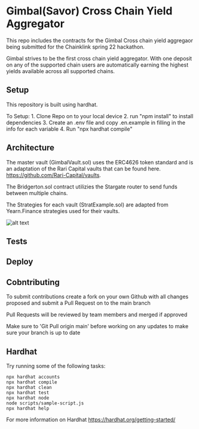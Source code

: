 # Gimbal(Savor) Cross Chain Yield Aggregator

This repo includes the contracts for the Gimbal Cross chain yield aggregaor being submitted for the Chainklink spring 22 hackathon.

Gimbal strives to be the first cross chain yield aggregator. With one deposit on any of the supported chain users are automatically earning the highest yields available across all supported chains.

## Setup

This repository is built using hardhat.

To Setup:
    1. Clone Repo on to your local device
    2. run "npm install"  to install dependencies
    3. Create an .env file and copy .en.example in filling in the info for each variable
    4. Run "npx hardhat compile"

## Architecture

The master vault (GimbalVault.sol) uses the ERC4626 token standard and is an adaptation of the Rari Capital vaults that can be found here. https://github.com/Rari-Capital/vaults.

The Bridgerton.sol contract utilizies the Stargate router to send funds between multiple chains.

The Strategies for each vault (StratExample.sol) are adapted from Yearn.Finance strategies used for their vaults.

![alt text]('./misc/vaultArch.png')

## Tests


## Deploy

## Cobntributing

To submit contributions create a fork on your own Github with all changes proposed and submit a Pull Request on to the main branch

Pull Requests will be reviewed by team members and merged if approved

Make sure to 'Git Pull origin main' before working on any updates to make sure your branch is up to date
## Hardhat
Try running some of the following tasks:

```shell
npx hardhat accounts
npx hardhat compile
npx hardhat clean
npx hardhat test
npx hardhat node
node scripts/sample-script.js
npx hardhat help
```

For more information on Hardhat https://hardhat.org/getting-started/